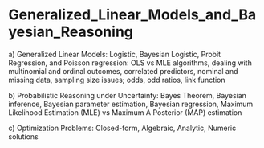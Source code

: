 # Generalized_Linear_Models_and_Bayesian_Reasoning
a) Generalized Linear Models: Logistic, Bayesian Logistic, Probit Regression, and Poisson regression: OLS vs MLE algorithms, dealing with multinomial and ordinal outcomes, correlated predictors, nominal and missing data, sampling size issues;  odds, odd ratios, link function

b) Probabilistic Reasoning under Uncertainty: Bayes Theorem,  Bayesian inference, Bayesian parameter estimation, Bayesian regression, Maximum Likelihood Estimation (MLE) vs Maximum A Posterior (MAP) estimation

c) Optimization Problems: Closed-form, Algebraic, Analytic, Numeric solutions
